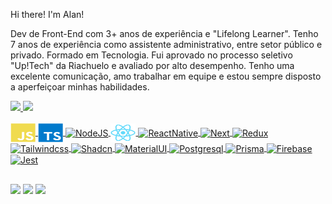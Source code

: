 Hi there! I'm Alan!

Dev de Front-End com 3+ anos de experiência e "Lifelong Learner". Tenho 7 anos de experiência como assistente administrativo, entre setor público e privado. Formado em Tecnologia. Fui aprovado no processo seletivo "Up!Tech" da Riachuelo e avaliado por alto desempenho. Tenho uma excelente comunicação, amo trabalhar em equipe e estou sempre disposto a aperfeiçoar minhas habilidades.

 <div>
<a href="https://github.com/alanFMA">
<img height="180em" src="https://github-readme-stats.vercel.app/api/top-langs/?username=alanFMA&layout=compact&theme=react"/>
<img height="180em" src="https://github-readme-stats.vercel.app/api?username=alanFMA&show_icons=true&theme=react"/>
</div>
  
<div style="display: inline_block"><br>
  <img align="center" title="Javascript" alt="Javascript" height="30" width="40" src="https://raw.githubusercontent.com/devicons/devicon/master/icons/javascript/javascript-plain.svg">
  <img align="center" title="Typescript" alt="Typescript" height="30" width="40" src="https://raw.githubusercontent.com/devicons/devicon/master/icons/typescript/typescript-plain.svg">
  <img align="center" title="NodeJS" alt="NodeJS" height="30" width="40" src="https://cdn.jsdelivr.net/gh/devicons/devicon@latest/icons/nodejs/nodejs-plain-wordmark.svg">
  <img align="center" title="ReactJS" alt="React" height="30" width="40" src="https://raw.githubusercontent.com/devicons/devicon/master/icons/react/react-original.svg">
  <img align="center" title="ReactNative" alt="ReactNative" height="30" width="40" src="https://cdn.jsdelivr.net/gh/devicons/devicon@latest/icons/reactnative/reactnative-original-wordmark.svg">
  <img align="center" title="NextJS" alt="Next" height="30" width="40" src="https://cdn.jsdelivr.net/gh/devicons/devicon@latest/icons/nextjs/nextjs-original.svg">
  <img align="center" title="Redux" alt="Redux" height="30" width="40" src="https://cdn.jsdelivr.net/gh/devicons/devicon@latest/icons/redux/redux-original.svg">
  <img align="center" title="Tailwindcss" alt="Tailwindcss" height="30" width="40" src="https://cdn.jsdelivr.net/gh/devicons/devicon@latest/icons/tailwindcss/tailwindcss-original.svg">
  <img align="center" title="Shadcn" alt="Shadcn" height="30" width="40" src="https://avatars.githubusercontent.com/u/139895814?s=200&v=4">
  <img align="center" title="MaterialUI" alt="MaterialUI" height="30" width="40" src="https://cdn.jsdelivr.net/gh/devicons/devicon@latest/icons/materialui/materialui-original.svg">
  <img align="center" title="Postgresql" alt="Postgresql" height="30" width="40" src="https://cdn.jsdelivr.net/gh/devicons/devicon@latest/icons/postgresql/postgresql-original.svg">
  <img align="center" title="Prisma" alt="Prisma" height="30" width="40" src="https://cdn.jsdelivr.net/gh/devicons/devicon@latest/icons/prisma/prisma-original.svg">
  <img align="center" title="Firebase" alt="Firebase" height="30" width="40" src="https://cdn.jsdelivr.net/gh/devicons/devicon@latest/icons/firebase/firebase-original.svg">
  <img align="center" title="Jest" alt="Jest" height="30" width="40" src="https://cdn.jsdelivr.net/gh/devicons/devicon@latest/icons/jest/jest-plain.svg">
</div>
  
  ##

<div> 
  <a href="https://www.linkedin.com/in/alanfmonteiro" target="_blank"><img src="https://img.shields.io/badge/-LinkedIn-%230077B5?style=for-the-badge&logo=linkedin&logoColor=white" target="_blank"></a> 
  <a href="https://instagram.com/alanfmonteiro" target="_blank"><img src="https://img.shields.io/badge/-Instagram-%23E4405F?style=for-the-badge&logo=instagram&logoColor=white" target="_blank"></a>
  <a href = "mailto:alanmonteiro105@gmail.com"><img src="https://img.shields.io/badge/-Gmail-%23333?style=for-the-badge&logo=gmail&logoColor=white" target="_blank"></a>
</div>
